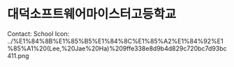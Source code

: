 # 대덕소프트웨어마이스터고등학교

Contact: School
Icon: ../%E1%84%8B%E1%85%B5%E1%84%8C%E1%85%A2%E1%84%92%E1%85%A1%20(Lee,%20Jae%20Ha)%209ffe338e8d9b4d829c720bc7d93bc411.png